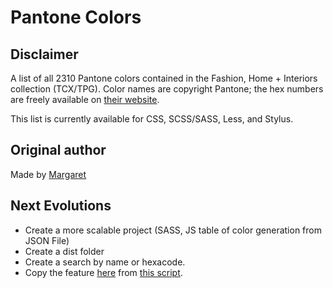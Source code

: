 # Pantone Colors

## Disclaimer

A list of all 2310 Pantone colors contained in the Fashion, Home + Interiors collection (TCX/TPG). Color names are copyright Pantone; the hex numbers are freely available on [their website](http://pantone.com).

This list is currently available for CSS, SCSS/SASS, Less, and Stylus.

## Original author

Made by [Margaret](https://github.com/Margaret2/pantone-colors)

## Next Evolutions

* Create a more scalable project (SASS, JS table of color generation from JSON File)
* Create a dist folder
* Create a search by name or hexacode.
* Copy the feature [here](https://codebeautify.org/hex-to-pantone-converter) from [this script](https://codebeautify.org/dist/1.3/js/pantonJS.js).
